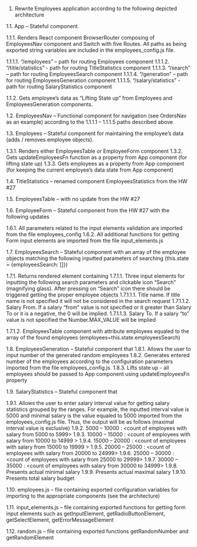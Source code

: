 1.	Rewrite Employees application according to the following depicted architecture

1.1.	App – Stateful component.

1.1.1.	Renders React component BrowserRouter composing of EmployeesNav component and Switch with five Routes. All paths as being exported string variables are included in the employees_config.js file.

1.1.1.1.	“/employees” – path for routing Employees component
1.1.1.2.	“/title/statistics” - path for routing TitleStatistics component
1.1.1.3.	“/search” – path for routing EmployeesSearch component
1.1.1.4.	“/generation” – path for routing EmployeesGeneration component
1.1.1.5.	“/salary/statistics” - path for routing SalaryStatistics component

1.1.2.	Gets employee’s data as “Lifting State up” from Employees and EmployeesGeneration components. 

1.2.	EmployeesNav – Functional component for navigation (see OrdersNav as an example) according to the 1.1.1.1 – 1.1.1.5 paths described above

1.3.	Employees – Stateful component for maintaining the employee’s data (adds / removes employee objects).

1.3.1.	 Renders either EmployeesTable or EmployeeForm component
1.3.2.	 Gets updateEmployeesFn function as a property from App component (for lifting state up)
1.3.3.	Gets employees as a property from App component (for keeping the current employee’s data state from App component)

1.4.	TitleStatistics – renamed component EmployeesStatistics from the HW #27

1.5.	EmployeesTable – with no update from the HW #27

1.6.	EmployeeForm – Stateful component from the HW #27 with the following updates

1.6.1.	All parameters related to the input elements validation are imported from the file employees_config 
1.6.2.	All additional functions for getting Form input elements are imported from the file input_elements.js

1.7.	EmployeesSearch – Stateful component with an array of the employee objects matching the following inputted parameters of searching (this.state = {employeesSearch: []})

1.7.1.	Returns rendered  element containing
1.7.1.1.	Three input elements for inputting the following search parameters and clickable icon “Search” (magnifying glass). After pressing on “Search” icon there should be triggered getting the proper employee objects 
1.7.1.1.1.	Title name. If title name is not specified it will not be considered in the search request
1.7.1.1.2.	Salary From. If a salary “from” value is not specified or it greater than Salary To or it is a negative, the 0 will be implied.
1.7.1.1.3.	Salary To. If a salary “to” value is not specified the Number.MAX_VALUE will be implied 

1.7.1.2.	EmployeesTable component with attribute employees equaled to the array of the found employees (employees=this.state.employeesSearch)

1.8.	EmployeesGeneration – Stateful component that 
1.8.1.	Allows the user to input number of the generated random employees
1.8.2.	Generates entered number of the employees according to the configuration parameters imported from the file employees_config.js. 
1.8.3.	Lifts state up  - all employees should be passed to App component using updateEmployeesFn property

1.9.	SalaryStatistics – Stateful component that 

1.9.1.	Allows the user to enter salary interval value for getting salary statistics grouped by the ranges. For example, the inputted interval value is 5000 and minimal salary is the value equaled to 5000 imported from the employees_config.js file. Thus, the output will be as follows (maximal interval value is exclusive)
1.9.2.	5000 – 10000 :  <count of employees with salary from 5000 to 5999>
1.9.3.	10000 – 15000 :  <count of employees with salary from 10000 to 14999 >
1.9.4.	15000 – 20000 :  <count of employees with salary from 15000 to 19999 >
1.9.5.	20000 – 25000 :  <count of employees with salary from 20000 to 24999>
1.9.6.	25000 – 30000 :  <count of employees with salary from 25000 to 29999>
1.9.7.	30000 – 35000 :  <count of employees with salary from 30000 to 34999>
1.9.8.	Presents actual minimal salary
1.9.9.	Presents actual maximal salary
1.9.10.	Presents total salary budget

1.10.	employees.js – file containing exported configuration variables for importing to the appropriate components (see the architecture)

1.11.	input_elements.js – file containing exported functions for getting form input elements such as getInputElement, getRadioButtonElement, getSelectElement, getErrorMessageElement

1.12.	random.js – file containing exported functions getRandomNumber and getRandomElement
